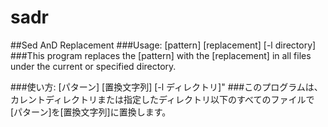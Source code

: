 # sadr
##Sed AnD Replacement
###Usage: [pattern] [replacement] [-l directory]
###This program replaces the [pattern] with the [replacement] in all files under the current or specified directory.

###使い方: [パターン] [置換文字列] [-l ディレクトリ]" 
###このプログラムは、カレントディレクトリまたは指定したディレクトリ以下のすべてのファイルで[パターン]を[置換文字列]に置換します。
